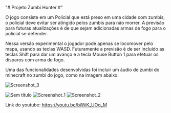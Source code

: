 "# Projeto Zumbi Hunter #" 

O jogo consiste em um Policial que está preso em uma cidade com zumbis, o policial deve evitar ser atingido pelos zumbis para não morrer. A previsão para futuras atualizações é de que sejam adicionadas armas de fogo para o policial se defender.

Nessa versão experimental o jogador pode apenas se locomover pelo mapa, usando as teclas WASD. Futuramente a previsão é de ser incluído as teclas Shift para dar um avanço e a tecla Mouse Button 1 para efetuar os disparos com arma de fogo.

Uma das funcionalidades desenvolvidas foi incluir um áudio de zumbi do minecraft no zumbi do jogo, como na imagem abaixo:

![Screenshot_3](https://github.com/LeonardoBaldo/ProjetoZumbi/assets/79682245/f61ce5c0-3590-46df-8470-69278b4c5cf5)



![Sem título](https://github.com/LeonardoBaldo/ProjetoZumbi/assets/79682245/3e6441b1-9771-41b9-ab62-0a325ae4bd4f)
![Screenshot_1](https://github.com/LeonardoBaldo/ProjetoZumbi/assets/79682245/defbc090-2d7d-4b2d-9ce6-1bb7f32c43a2)
![Screenshot_2](https://github.com/LeonardoBaldo/ProjetoZumbi/assets/79682245/0d84af3a-4615-4409-b25c-f076180e6f55)


Link do youtube: https://youtu.be/bWiiK_UOq_M
